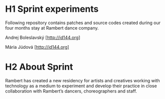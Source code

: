 ﻿# H1 Sprint experiments
Following repository contains patches and source codes created during our four months stay at Rambert dance company.

Andrej Boleslavský
[http://id144.org]

Mária Júdová
[http://id144.org]

# H2 About Sprint
Rambert has created a new residency for artists and creatives working with technology as a medium to experiment and develop their practice in close collaboration with Rambert’s dancers, choreographers and staff.